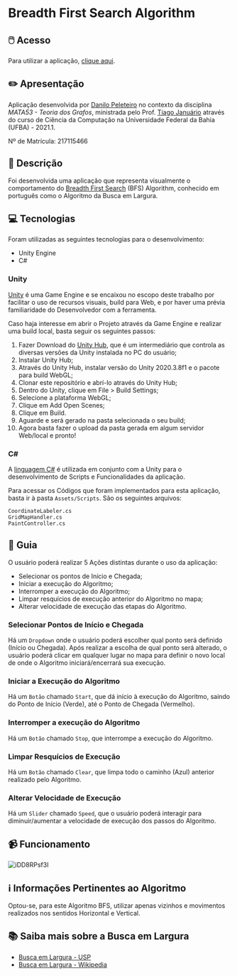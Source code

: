 # Breadth First Search Algorithm
## 🖱️ Acesso
Para utilizar a aplicação, [clique aqui](https://my-ufba-projects.github.io/mata53-grafos-bfs).

## ✏️ Apresentação
Aplicação desenvolvida por [Danilo Peleteiro](https://www.linkedin.com/in/danilo-peleteiro-ufba/) no contexto da disciplina *MATA53 - Teoria dos Grafos*, ministrada pelo Prof. [Tiago Januário](https://www.linkedin.com/in/januarioccp/) através do curso de Ciência da Computação na Universidade Federal da Bahia (UFBA) - 2021.1.

Nº de Matrícula: 217115466

## 📃 Descrição
Foi desenvolvida uma aplicação que representa visualmente o comportamento do [Breadth First Search](https://pt.wikipedia.org/wiki/Busca_em_largura) (BFS) Algorithm, conhecido em português como o Algoritmo da Busca em Largura.

## 💻 Tecnologias
Foram utilizadas as seguintes tecnologias para o desenvolvimento:
- Unity Engine
- C#

### Unity
[Unity](https://unity.com/pt) é uma Game Engine e se encaixou no escopo deste trabalho por facilitar o uso de recursos visuais, build para Web, e por haver uma prévia familiaridade do Desenvolvedor com a ferramenta.

Caso haja interesse em abrir o Projeto através da Game Engine e realizar uma build local, basta seguir os seguintes passos:
1. Fazer Download do [Unity Hub](https://store.unity.com/download), que é um intermediário que controla as diversas versões da Unity instalada no PC do usuário;
2. Instalar Unity Hub;
3. Através do Unity Hub, instalar versão do Unity 2020.3.8f1 e o pacote para build WebGL;
4. Clonar este repositório e abrí-lo através do Unity Hub;
5. Dentro do Unity, clique em File > Build Settings;
6. Selecione a plataforma WebGL;
7. Clique em Add Open Scenes;
8. Clique em Build.
9. Aguarde e será gerado na pasta selecionada o seu build;
10. Agora basta fazer o upload da pasta gerada em algum servidor Web/local e pronto!

### C#
A [linguagem C#](https://pt.wikipedia.org/wiki/C_Sharp) é utilizada em conjunto com a Unity para o desenvolvimento de Scripts e Funcionalidades da aplicação.

Para acessar os Códigos que foram implementados para esta aplicação, basta ir à pasta `Assets/Scripts`. São os seguintes arquivos:
```
CoordinateLabeler.cs
GridMapHandler.cs
PaintController.cs
```

## 🦮 Guia
O usuário poderá realizar 5 Ações distintas durante o uso da aplicação:
- Selecionar os pontos de Início e Chegada;
- Iniciar a execução do Algoritmo;
- Interromper a execução do Algoritmo;
- Limpar resquícios de execução anterior do Algoritmo no mapa;
- Alterar velocidade de execução das etapas do Algoritmo.

### Selecionar Pontos de Início e Chegada
Há um `Dropdown` onde o usuário poderá escolher qual ponto será definido (Início ou Chegada). Após realizar a escolha de qual ponto será alterado, o usuário poderá clicar em qualquer lugar no mapa para definir o novo local de onde o Algoritmo iniciará/encerrará sua execução.

### Iniciar a Execução do Algoritmo
Há um `Botão` chamado `Start`, que dá início à execução do Algoritmo, saindo do Ponto de Início (Verde), até o Ponto de Chegada (Vermelho).

### Interromper a execução do Algoritmo
Há um `Botão` chamado `Stop`, que interrompe a execução do Algoritmo.

### Limpar Resquícios de Execução
Há um `Botão` chamado `Clear`, que limpa todo o caminho (Azul) anterior realizado pelo Algoritmo.

### Alterar Velocidade de Execução
Há um `Slider` chamado `Speed`, que o usuário poderá interagir para diminuir/aumentar a velocidade de execução dos passos do Algoritmo.


## 📹 Funcionamento
![iDD8RPsf3I](https://user-images.githubusercontent.com/36287131/120257353-788ea880-c266-11eb-8a05-00b188d47b8d.gif)


## ℹ️ Informações Pertinentes ao Algoritmo
Optou-se, para este Algoritmo BFS, utilizar apenas vizinhos e movimentos realizados nos sentidos Horizontal e Vertical.

## 📚 Saiba mais sobre a Busca em Largura
- [Busca em Largura - USP](https://www.ime.usp.br/~pf/algoritmos_para_grafos/aulas/bfs.html)
- [Busca em Largura - Wikipedia](https://pt.wikipedia.org/wiki/Busca_em_largura)
